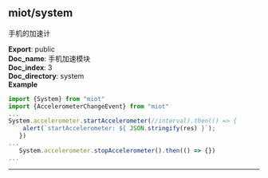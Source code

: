 <a name="module_miot/system"></a>

## miot/system
手机的加速计

**Export**: public  
**Doc_name**: 手机加速模块  
**Doc_index**: 3  
**Doc_directory**: system  
**Example**  
```js
import {System} from "miot"
import {AccelerometerChangeEvent} from "miot"
...
System.accelerometer.startAccelerometer(//interval).then(() => {
    alert(`startAccelerometer: ${ JSON.stringify(res) }`);
   })
...
   System.accelerometer.stopAccelerometer().then(() => {})
...
```

* * *

